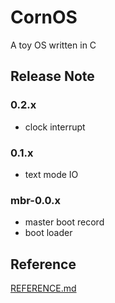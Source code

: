 # CornOS 
A toy OS written in C

## Release Note

### 0.2.x
- clock interrupt

### 0.1.x
- text mode IO 

### mbr-0.0.x
- master boot record
- boot loader

## Reference
[REFERENCE.md](./REFERENCE.md)
